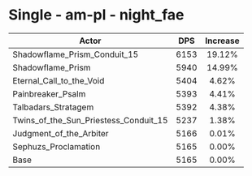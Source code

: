# Single - am-pl - night_fae
| Actor | DPS | Increase |
|---|:---:|:---:|
|Shadowflame_Prism_Conduit_15|6153|19.12%|
|Shadowflame_Prism|5940|14.99%|
|Eternal_Call_to_the_Void|5404|4.62%|
|Painbreaker_Psalm|5393|4.41%|
|Talbadars_Stratagem|5392|4.38%|
|Twins_of_the_Sun_Priestess_Conduit_15|5237|1.38%|
|Judgment_of_the_Arbiter|5166|0.01%|
|Sephuzs_Proclamation|5165|0.00%|
|Base|5165|0.00%|
